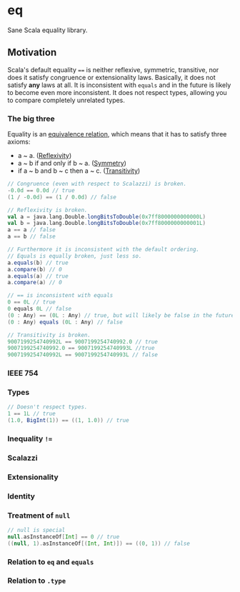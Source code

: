 # eq
Sane Scala equality library.

## Motivation
Scala's default equality `==` is neither reflexive, symmetric, transitive, nor does it satisfy congruence or extensionality laws. Basically, it does not satisfy **any** laws at all. It is inconsistent with `equals` and in the future is likely to become even more inconsistent. It does not respect types, allowing you to compare completely unrelated types.

### The big three
Equality is an [equivalence relation](https://en.wikipedia.org/wiki/Equivalence_relation), which means that it has to satisfy three axioms:
 * a ~ a. ([Reflexivity](https://en.wikipedia.org/wiki/Reflexive_relation))
 * a ~ b if and only if b ~ a. ([Symmetry](https://en.wikipedia.org/wiki/Symmetric_relation))
 * if a ~ b and b ~ c then a ~ c. ([Transitivity](https://en.wikipedia.org/wiki/Transitive_relation))

```scala
// Congruence (even with respect to Scalazzi) is broken.
-0.0d == 0.0d // true
(1 / -0.0d) == (1 / 0.0d) // false

// Reflexivity is broken.
val a = java.lang.Double.longBitsToDouble(0x7ff8000000000000L)
val b = java.lang.Double.longBitsToDouble(0x7ff8000000000001L)
a == a // false
a == b // false

// Furthermore it is inconsistent with the default ordering.
// Equals is equally broken, just less so.
a.equals(b) // true
a.compare(b) // 0
a.equals(a) // true
a.compare(a) // 0

// == is inconsistent with equals
0 == 0L // true
0 equals 0L // false
(0 : Any) == (0L : Any) // true, but will likely be false in the future!
(0 : Any) equals (0L : Any) // false

// Transitivity is broken.
9007199254740992L == 9007199254740992.0 // true
9007199254740992.0 == 9007199254740993L //true
9007199254740992L == 9007199254740993L // false
```

### IEEE 754

### Types

```scala
// Doesn't respect types.
1 == 1L // true
(1.0, BigInt(1)) == ((1, 1.0)) // true
```

### Inequality `!=`

### Scalazzi

### Extensionality

### Identity

### Treatment of `null`
```scala
// null is special
null.asInstanceOf[Int] == 0 // true
((null, 1).asInstanceOf[(Int, Int)]) == ((0, 1)) // false
```

### Relation to `eq` and `equals`

### Relation to `.type`
